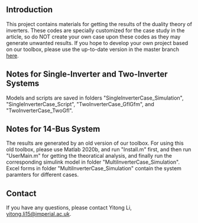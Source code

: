 ## Introduction

This project contains materials for getting the results of the duality theory of inverters. These codes are specially customized for the case study in the article, so do NOT create your own case upon these codes as they may generate unwanted results. If you hope to develop your own project based on our toolbox, please use the up-to-date version in the master branch [here](https://github.com/Future-Power-Networks/Simplus-Grid-Tool).

## Notes for Single-Inverter and Two-Inverter Systems

Models and scripts are saved in folders "SingleInverterCase_Simulation", "SingleInverterCase_Script", "TwoInverterCase_GflGfm", and "TwoInverterCase_TwoGfl".


## Notes for 14-Bus System

The results are generated by an old version of our toolbox. For using this old toolbox, please use Matlab 2020b, and run "Install.m" first, and then run "UserMain.m" for getting the theoratical analysis, and finally run the corresponding simulink model in folder "MultiInverterCase_Simulation". Excel forms in folder "MultiInverterCase_Simulation" contain the system paramters for different cases.

## Contact

If you have any questions, please contact Yitong Li, yitong.li15@imperial.ac.uk.
